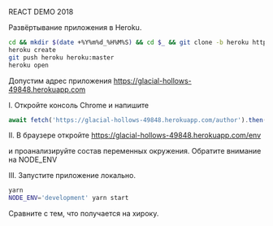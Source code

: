 REACT DEMO 2018

Развёртывание приложения в Heroku.

```bash
cd && mkdir $(date +%Y%m%d_%H%M%S) && cd $_ && git clone -b heroku https://github.com/GossJS/reactDemo2018.git .  
heroku create
git push heroku heroku:master
heroku open
```

Допустим адрес приложения https://glacial-hollows-49848.herokuapp.com

I. Откройте консоль Chrome и напишите

```JavaScript
await fetch('https://glacial-hollows-49848.herokuapp.com/author').then(x=>x.text());
```

II. В браузере откройте https://glacial-hollows-49848.herokuapp.com/env

и проанализируйте состав переменных окружения. Обратите внимание на NODE_ENV

III. Запустите приложение локально.

```bash
yarn
NODE_ENV='development' yarn start
```

Сравните с тем, что получается на хироку.

